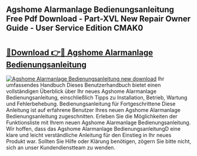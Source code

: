## Agshome Alarmanlage Bedienungsanleitung Free Pdf Download - Part-XVL New Repair Owner Guide - User Service Edition CMAK0

# <h2><a href="http://df1cm23.blite.top/?on=Agshome+Alarmanlage+Bedienungsanleitung">🔗Download 👉🔴 Agshome Alarmanlage Bedienungsanleitung</a></h2>

[![Agshome Alarmanlage Bedienungsanleitung new download](https://i.imgur.com/lujVjoI.png)](http://df1cm23.blite.top/?on=Agshome+Alarmanlage+Bedienungsanleitung)
Ihr umfassendes Handbuch Dieses Benutzerhandbuch bietet einen vollständigen Überblick über Ihr neues Agshome Alarmanlage Bedienungsanleitung, einschließlich Tipps zu Installation, Betrieb, Wartung und Fehlerbehebung. Bedienungsanleitung für Fortgeschrittene Diese Anleitung ist auf erfahrene Benutzer Ihres neuen Agshome Alarmanlage Bedienungsanleitung zugeschnitten. Erleben Sie die Möglichkeiten der Funktionsliste mit Ihrem neuen Agshome Alarmanlage Bedienungsanleitung. Wir hoffen, dass das Agshome Alarmanlage BedienungsanleitungD eine klare und leicht verständliche Anleitung für den Einstieg in Ihr neues Produkt war. Sollten Sie Hilfe oder Klärung benötigen, zögern Sie bitte nicht, sich an unser Kundendienstteam zu wenden.
